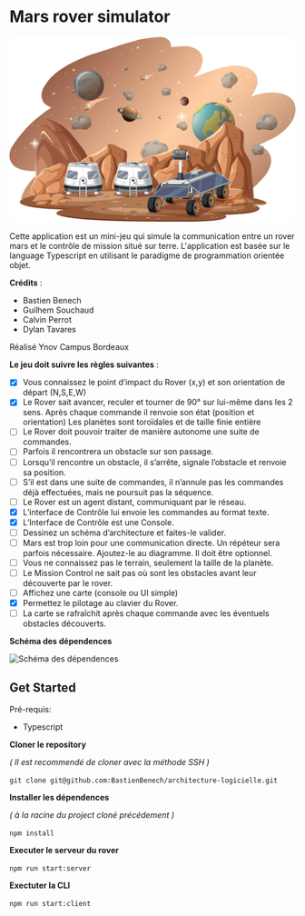 # Mars rover simulator

![Mover rover simulator illustration](Mars-rover-simulator-illustration.jpg)

Cette application est un mini-jeu qui simule la communication entre un rover mars et le contrôle de mission situé sur terre. L'application est basée sur le language Typescript en utilisant le paradigme de programmation orientée objet.

**Crédits** :

- Bastien Benech
- Guilhem Souchaud
- Calvin Perrot
- Dylan Tavares

Réalisé Ynov Campus Bordeaux

**Le jeu doit suivre les règles suivantes** :

- [x] Vous connaissez le point d’impact du Rover (x,y) et son orientation de départ (N,S,E,W)
- [x] Le Rover sait avancer, reculer et tourner de 90° sur lui-même dans les 2 sens.
      Après chaque commande il renvoie son état (position et orientation)
      Les planètes sont toroïdales et de taille finie entière
- [ ] Le Rover doit pouvoir traiter de manière autonome une suite de commandes.
- [ ] Parfois il rencontrera un obstacle sur son passage.
- [ ] Lorsqu’il rencontre un obstacle, il s’arrête, signale l’obstacle et renvoie sa position.
- [ ] S’il est dans une suite de commandes, il n’annule pas les commandes déjà effectuées, mais ne poursuit pas la séquence.
- [ ] Le Rover est un agent distant, communiquant par le réseau.
- [x] L’interface de Contrôle lui envoie les commandes au format texte.
- [x] L’Interface de Contrôle est une Console.
- [ ] Dessinez un schéma d’architecture et faites-le valider.
- [ ] Mars est trop loin pour une communication directe. Un répéteur sera parfois nécessaire. Ajoutez-le au diagramme. Il doit être optionnel.
- [ ] Vous ne connaissez pas le terrain, seulement la taille de la planète.
- [ ] Le Mission Control ne sait pas où sont les obstacles avant leur découverte par le rover.
- [ ] Affichez une carte (console ou UI simple)
- [x] Permettez le pilotage au clavier du Rover.
- [ ] La carte se rafraîchit après chaque commande avec les éventuels obstacles découverts.

**Schéma des dépendences**

![Schéma des dépendences](dependencies-schema.png)

## Get Started

Pré-requis:

- Typescript

**Cloner le repository**

_( Il est recommendé de cloner avec la méthode SSH )_

`git clone git@github.com:BastienBenech/architecture-logicielle.git`

**Installer les dépendences**

_( à la racine du project cloné précédement )_

`npm install`

**Executer le serveur du rover**

`npm run start:server`

**Exectuter la CLI**

`npm run start:client`
